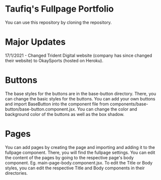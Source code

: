 # Taufiq's Fullpage Portfolio

You can use this repository by cloning the repository.

# Major Updates

17/1/2021 - Changed Trident Digital website (company has since changed their website) to OkaySports (hosted on Heroku).

# Buttons

The base styles for the buttons are in the base-button directory. There, you can change the basic styles for the buttons.
You can add your own buttons and import BaseButton into the component file from components/base-button/base-button.component.jsx.
You can change the color and background color of the buttons as well as the box shadow.

# Pages

You can add pages by creating the page and importing and adding it to the fullpage component. 
There, you will find the fullpage settings. You can edit the content of the pages by going to the respective page's body component.
Eg. main-page-body.component.jsx. To edit the Title or Body styles, you can edit the respective Title and Body components in their directories.

